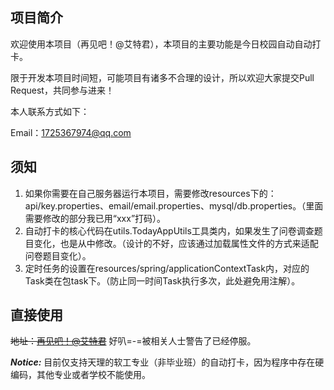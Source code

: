 ## 项目简介
欢迎使用本项目（再见吧！@艾特君），本项目的主要功能是今日校园自动自动打卡。

限于开发本项目时间短，可能项目有诸多不合理的设计，所以欢迎大家提交Pull Request，共同参与进来！

本人联系方式如下：

Email：<a href="mailto:1725367974@qq.com">1725367974@qq.com</a>

## 须知
1. 如果你需要在自己服务器运行本项目，需要修改resources下的：api/key.properties、email/email.properties、mysql/db.properties。（里面需要修改的部分我已用“xxx”打码）。
2. 自动打卡的核心代码在utils.TodayAppUtils工具类内，如果发生了问卷调查题目变化，也是从中修改。（设计的不好，应该通过加载属性文件的方式来适配问卷题目变化）。
3. 定时任务的设置在resources/spring/applicationContextTask内，对应的Task类在包task下。（防止同一时间Task执行多次，此处避免用注解）。

## 直接使用
~~地址：<a target="_blank" href="http://106.13.6.229:33579/daka/base">再见吧！@艾特君</a>~~ 好叭=-=被相关人士警告了已经停服。

***Notice:*** 目前仅支持天理的软工专业（非毕业班）的自动打卡，因为程序中存在硬编码，其他专业或者学校不能使用。